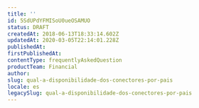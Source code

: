 ```yaml
---
title: ''
id: 5SdUPdYFMISoU0ueOSAMUO
status: DRAFT
createdAt: 2018-06-13T18:33:14.602Z
updatedAt: 2020-03-05T22:14:01.228Z
publishedAt: 
firstPublishedAt: 
contentType: frequentlyAskedQuestion
productTeam: Financial
author: 
slug: qual-a-disponibilidade-dos-conectores-por-pais
locale: es
legacySlug: qual-a-disponibilidade-dos-conectores-por-pais
---
```



